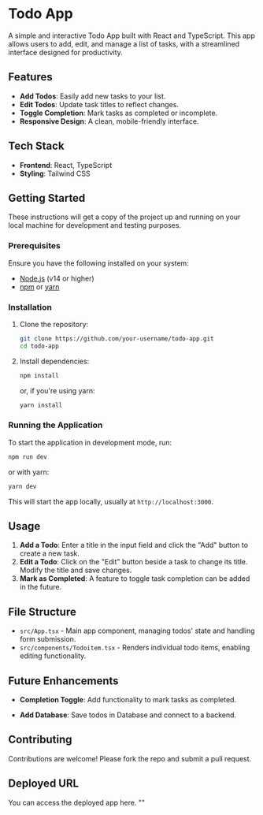 
# Todo App

A simple and interactive Todo App built with React and TypeScript. This app allows users to add, edit, and manage a list of tasks, with a streamlined interface designed for productivity.

## Features

- **Add Todos**: Easily add new tasks to your list.
- **Edit Todos**: Update task titles to reflect changes.
- **Toggle Completion**: Mark tasks as completed or incomplete.
- **Responsive Design**: A clean, mobile-friendly interface.

## Tech Stack

- **Frontend**: React, TypeScript
- **Styling**: Tailwind CSS

## Getting Started

These instructions will get a copy of the project up and running on your local machine for development and testing purposes.

### Prerequisites

Ensure you have the following installed on your system:

- [Node.js](https://nodejs.org/) (v14 or higher)
- [npm](https://www.npmjs.com/) or [yarn](https://yarnpkg.com/)

### Installation

1. Clone the repository:

   ```bash
   git clone https://github.com/your-username/todo-app.git
   cd todo-app
   ```

2. Install dependencies:

   ```bash
   npm install
   ```

   or, if you're using yarn:

   ```bash
   yarn install
   ```

### Running the Application

To start the application in development mode, run:

```bash
npm run dev
```

or with yarn:

```bash
yarn dev
```

This will start the app locally, usually at `http://localhost:3000`.

## Usage

1. **Add a Todo**: Enter a title in the input field and click the "Add" button to create a new task.
2. **Edit a Todo**: Click on the "Edit" button beside a task to change its title. Modify the title and save changes.
3. **Mark as Completed**: A feature to toggle task completion can be added in the future.

## File Structure

- `src/App.tsx` - Main app component, managing todos' state and handling form submission.
- `src/components/Todoitem.tsx` - Renders individual todo items, enabling editing functionality.

## Future Enhancements

- **Completion Toggle**: Add functionality to mark tasks as completed.

- **Add Database**: Save todos in Database and connect to a backend.

## Contributing

Contributions are welcome! Please fork the repo and submit a pull request.
## Deployed URL

You can access the deployed app here. ""

